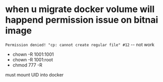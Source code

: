 # when u migrate docker volume will happend  permission issue on bitnai image
`Permission denied! "cp: cannot create regular file" #12`
-- not work
- chown -R 1001:1001
- chown -R 1001:root
- chmod 777  -R 

must mount UID into  docker
